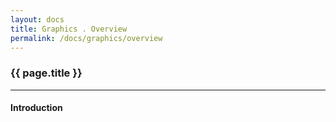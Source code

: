 ```yaml
---
layout: docs
title: Graphics . Overview
permalink: /docs/graphics/overview
---
```


### {{ page.title }}

***

#### Introduction